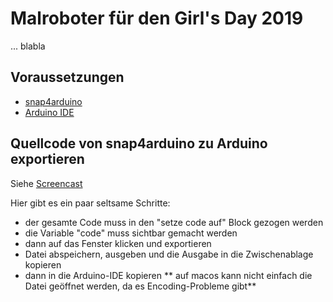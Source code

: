# Malroboter für den Girl's Day 2019
... blabla

## Voraussetzungen
- [snap4arduino](http://snap4arduino.rocks/)
- [Arduino IDE](https://www.arduino.cc/en/Main/Software)

## Quellcode von snap4arduino zu Arduino exportieren

Siehe [Screencast](./exporting-code.mp4)

Hier gibt es ein paar seltsame Schritte:
- der gesamte Code muss in den "setze code auf" Block gezogen werden
- die Variable "code" muss sichtbar gemacht werden
- dann auf das Fenster klicken und exportieren
- Datei abspeichern, ausgeben und die Ausgabe in die Zwischenablage kopieren
- dann in die Arduino-IDE kopieren ** auf macos kann nicht einfach die Datei geöffnet werden, da es Encoding-Probleme gibt**
